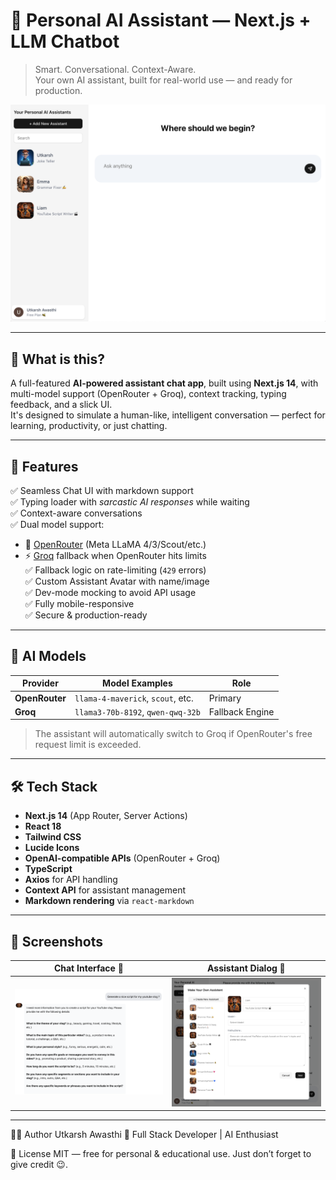 # 🤖 Personal AI Assistant — Next.js + LLM Chatbot

> Smart. Conversational. Context-Aware.  
> Your own AI assistant, built for real-world use — and ready for production.

![demo screenshot](./public/demo-screenshot.png)

---

## 📌 What is this?

A full-featured **AI-powered assistant chat app**, built using **Next.js 14**, with multi-model support (OpenRouter + Groq), context tracking, typing feedback, and a slick UI.  
It's designed to simulate a human-like, intelligent conversation — perfect for learning, productivity, or just chatting.

---

## 🚀 Features

✅ Seamless Chat UI with markdown support  
✅ Typing loader with *sarcastic AI responses* while waiting  
✅ Context-aware conversations  
✅ Dual model support:
  - 🧠 [OpenRouter](https://openrouter.ai) (Meta LLaMA 4/3/Scout/etc.)
  - ⚡ [Groq](https://groq.com) fallback when OpenRouter hits limits  
✅ Fallback logic on rate-limiting (`429` errors)  
✅ Custom Assistant Avatar with name/image  
✅ Dev-mode mocking to avoid API usage  
✅ Fully mobile-responsive  
✅ Secure & production-ready

---

## 🧠 AI Models

| Provider      | Model Examples               | Role            |
|---------------|------------------------------|-----------------|
| **OpenRouter** | `llama-4-maverick`, `scout`, etc. | Primary         |
| **Groq**       | `llama3-70b-8192`, `qwen-qwq-32b`  | Fallback Engine |

> The assistant will automatically switch to Groq if OpenRouter's free request limit is exceeded.

---

## 🛠️ Tech Stack

- **Next.js 14** (App Router, Server Actions)
- **React 18**
- **Tailwind CSS**
- **Lucide Icons**
- **OpenAI-compatible APIs** (OpenRouter + Groq)
- **TypeScript**
- **Axios** for API handling
- **Context API** for assistant management
- **Markdown rendering** via `react-markdown`

---

## 📸 Screenshots

| Chat Interface 💬 | Assistant Dialog 📎 |
|------------------|---------------------|
| ![chat](./public/chat-preview.png) | ![dialog](./public/dialog-preview.png) |

---

🧑‍💻 Author
Utkarsh Awasthi
🚀 Full Stack Developer | AI Enthusiast

📝 License
MIT — free for personal & educational use.
Just don’t forget to give credit 😉.